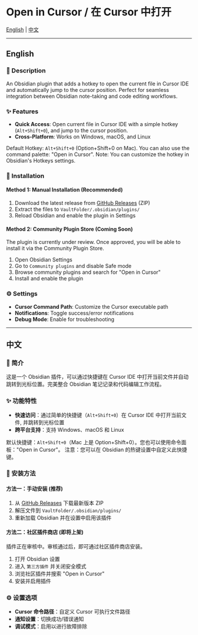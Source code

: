 # Open in Cursor / 在 Cursor 中打开

[English](#english) | [中文](#中文)

---

## English

### 📖 Description

An Obsidian plugin that adds a hotkey to open the current file in Cursor IDE and automatically jump to the cursor position. Perfect for seamless integration between Obsidian note-taking and code editing workflows.

### ✨ Features

-   **Quick Access**: Open current file in Cursor IDE with a simple hotkey (`Alt+Shift+0`), and jump to the cursor position.
-   **Cross-Platform**: Works on Windows, macOS, and Linux

Default Hotkey: `Alt+Shift+0` (Option+Shift+0 on Mac). You can also use the command palette: "Open in Cursor".
Note: You can customize the hotkey in Obsidian's Hotkeys settings.

### 🚀 Installation

#### Method 1: Manual Installation (Recommended)

1. Download the latest release from [GitHub Releases](https://github.com/awaken233/open-in-cursor/releases) (ZIP)
2. Extract the files to `VaultFolder/.obsidian/plugins/`
3. Reload Obsidian and enable the plugin in Settings

#### Method 2: Community Plugin Store (Coming Soon)

The plugin is currently under review. Once approved, you will be able to install it via the Community Plugin Store.

1. Open Obsidian Settings
2. Go to `Community plugins` and disable Safe mode
3. Browse community plugins and search for "Open in Cursor"
4. Install and enable the plugin

### ⚙️ Settings

-   **Cursor Command Path**: Customize the Cursor executable path
-   **Notifications**: Toggle success/error notifications
-   **Debug Mode**: Enable for troubleshooting

---

## 中文

### 📖 简介

这是一个 Obsidian 插件，可以通过快捷键在 Cursor IDE 中打开当前文件并自动跳转到光标位置。完美整合 Obsidian 笔记记录和代码编辑工作流程。

### ✨ 功能特性

-   **快速访问**：通过简单的快捷键（`Alt+Shift+0`）在 Cursor IDE 中打开当前文件, 并跳转到光标位置
-   **跨平台支持**：支持 Windows、macOS 和 Linux

默认快捷键：`Alt+Shift+0`（Mac 上是 Option+Shift+0）。您也可以使用命令面板："Open in Cursor"。
注意：您可以在 Obsidian 的热键设置中自定义此快捷键。

### 🚀 安装方法

#### 方法一：手动安装 (推荐)

1. 从 [GitHub Releases](https://github.com/awaken233/open-in-cursor/releases) 下载最新版本 ZIP
2. 解压文件到 `VaultFolder/.obsidian/plugins/`
3. 重新加载 Obsidian 并在设置中启用该插件

#### 方法二：社区插件商店 (即将上架)

插件正在审核中。审核通过后，即可通过社区插件商店安装。

1. 打开 Obsidian 设置
2. 进入 `第三方插件` 并关闭安全模式
3. 浏览社区插件并搜索 "Open in Cursor"
4. 安装并启用插件

### ⚙️ 设置选项

-   **Cursor 命令路径**：自定义 Cursor 可执行文件路径
-   **通知设置**：切换成功/错误通知
-   **调试模式**：启用以进行故障排除
